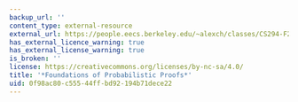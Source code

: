 ```yaml
---
backup_url: ''
content_type: external-resource
external_url: https://people.eecs.berkeley.edu/~alexch/classes/CS294-F2020.html
has_external_licence_warning: true
has_external_license_warning: true
is_broken: ''
license: https://creativecommons.org/licenses/by-nc-sa/4.0/
title: '*Foundations of Probabilistic Proofs*'
uid: 0f98ac80-c555-44ff-bd92-194b71dece22
---
```


